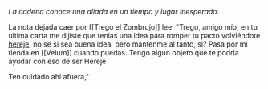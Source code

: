 _La cadena conoce una aliada en un tiempo y lugar inesperado._

La nota dejada caer por [[Trego el Zombrujo]] lee:
"Trego, amigo mío, en tu ultima carta me dijiste que tenias una idea para romper tu pacto volviéndote [hereje](Herejes), no se si sea buena idea, pero mantenme al tanto, si? Pasa por mi tienda en [[Velum]] cuando puedas. Tengo algún objeto que te podria ayudar con eso de ser Hereje

Ten cuidado ahí afuera,"